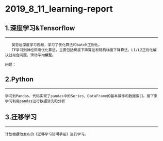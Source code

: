 # 2019_8_11_learning-report


## 1.深度学习&Tensorflow
-------
        
       吴恩达深度学习视频，学习了优化算法和batch正则化。
       TF学习到神经网络优化算法，主要包括梯度下降算法和随机梯度下降算法，L1/L2正则化解决过拟合问题，滑动平均模型。
 `问题：`
 
## 2.Python
------

    学习到Pandas，代码实现了pandas中的Series、DataFrame的基本操作和数据索引。接下来学习利用pandas进行数据清洗和分析
  
## 3.迁移学习
-------

    计划根据他发布的《迁移学习简明手册》进行学习。

  
 







